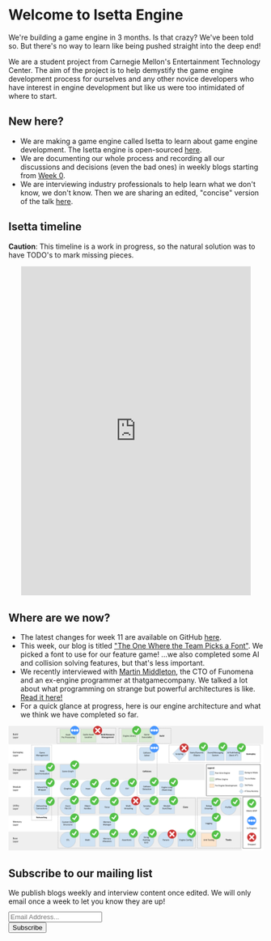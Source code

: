 # Welcome to Isetta Engine

We're building a game engine in 3 months. Is that crazy? We've been told so. But there's no way to learn like being pushed straight into the deep end!

We are a student project from Carnegie Mellon's Entertainment Technology Center.  The aim of the project is to help demystify the game engine development process for ourselves and any other novice developers who have interest in engine development but like us were too intimidated of where to start.

## New here?
- We are making a game engine called Isetta to learn about game engine development. The Isetta engine is open-sourced [here](https://github.com/Isetta-Team/Isetta-Engine).
- We are documenting our whole process and recording all our discussions and decisions (even the bad ones) in weekly blogs starting from [Week 0](blogs/week-0/).
- We are interviewing industry professionals to help learn what we don't know, we don't know. Then we are sharing an edited, "concise" version of the talk [here](interviews/MartinMiddleton-interview/).

<!-- <div class="video-wrapper" style="width: 90%; margin: auto; min-height: 400px">
    <iframe width="1280" height="720" src="https://www.youtube.com/embed/S_JBMqh5eQo?rel=0" frameborder="0" allow="autoplay; encrypted-media" allowfullscreen></iframe>
</div> -->

## Isetta timeline
**Caution**: This timeline is a work in progress, so the natural solution was to have TODO's to mark missing pieces.
<div class="timeline-wrapper" style="width: 90%; margin: auto; min-height: 400px">
    <iframe src='https://cdn.knightlab.com/libs/timeline3/latest/embed/index.html?source=12j4m_J7G6--z7E-7PyRyMvzOGKcbm8D3WpyqMLuGdt4&font=Lustria-Lato&lang=en&initial_zoom=5&height=650&start_at_end=true&ga_property_id=UA-124729724-1' width='100%' height='650' style="margin: auto" webkitallowfullscreen mozallowfullscreen allowfullscreen frameborder='0'></iframe>
</div>

## Where are we now?
- The latest changes for week 11 are available on GitHub [here](https://github.com/Isetta-Team/Isetta-Engine/releases/tag/week-11).
- This week, our blog is titled ["The One Where the Team Picks a Font"](blogs/week-11/). We picked a font to use for our feature game! ...we also completed some AI and collision solving features, but that's less important.
- We recently interviewed with [Martin Middleton](http://www.funomena.com/about/), the CTO of Funomena and an ex-engine programmer at thatgamecompany. We talked a lot about what programming on strange but powerful architectures is like. [Read it here!](interviews/MartinMiddleton-interview/)
- For a quick glance at progress, here is our engine architecture and what we think we have completed so far.

![Engine Architecture](images/engine_architecture/week11.png "Week 11 Progress Architecture")

<!-- Begin MailChimp Signup Form -->
<link href="//cdn-images.mailchimp.com/embedcode/classic-10_7.css" rel="stylesheet" type="text/css">
<div id="mc_embed_signup">
	<form action="https://isetta.us19.list-manage.com/subscribe/post?u=1d83cb806c55e205be26db856&amp;id=860c7d79cf" method="post" id="mc-embedded-subscribe-form" name="mc-embedded-subscribe-form" class="validate" target="_blank" novalidate>
	    <div id="mc_embed_signup_scroll">
			<h2>Subscribe to our mailing list</h2>
			<p style="margin-bottom: -22px;">We publish blogs weekly and interview content once edited. We will only email once a week to let you know they are up!</p>
			<br><br>
			<div class="mc-field-group">
				<label for="mce-EMAIL"> </label>
				<input type="email" placeholder="Email Address..." name="EMAIL" class="required email" id="mce-EMAIL">
			</div>
			<div id="mce-responses" class="clear">
				<div class="response" id="mce-error-response" style="display:none"></div>
				<div class="response" id="mce-success-response" style="display:none"></div>
			</div>
		    <div style="position: absolute; left: -5000px;" aria-hidden="true">
		    	<input type="text" name="b_1d83cb806c55e205be26db856_860c7d79cf" tabindex="-1" value="">
		    </div>
		    <div class="clear" id="submit-button">
		    	<input type="submit" value="Subscribe" name="subscribe" id="mc-embedded-subscribe" class="button">
		    </div>
	    </div>
	</form>
</div>
<!--End mc_embed_signup-->
